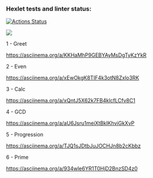 ### Hexlet tests and linter status:
[![Actions Status](https://github.com/liamesskela/java-project-lvl1/workflows/hexlet-check/badge.svg)](https://github.com/liamesskela/java-project-lvl1/actions)

<a href="https://codeclimate.com/github/liamesskela/java-project-lvl1/maintainability"><img src="https://api.codeclimate.com/v1/badges/7f2f9313f99852fdb7f2/maintainability" /></a>

1 - Greet 

https://asciinema.org/a/KKHaMhP9GEBYAyMsDgTyKzYkR

2 - Even

https://asciinema.org/a/xEwOkgK8TIF4k3otN8Zxlo3RK

3 - Calc

https://asciinema.org/a/xQntJ5X62k7FB4klcfLCfv8C1

4 - GCD

https://asciinema.org/a/aU6Jsru1meiXtBkIKhviGkXvP

5 - Progression

https://asciinema.org/a/TJQ1sJDtbJuJOCHJn8b2cKbbz

6 - Prime

https://asciinema.org/a/934wle6YR1T0HjD2BnzSD4z0

